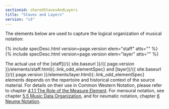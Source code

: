 ```yaml
---
sectionid: sharedStavesAndLayers
title: "Staves and Layers"
version: "v3"
---
```




The elements below are used to capture the logical organization of musical notation:



{% include specDesc.html version=page.version elem="staff" atts="" %}
{% include specDesc.html version=page.version elem="layer" atts="" %}



The actual use of the [staff](/{{ site.baseurl }}/{{ page.version }}/elements/staff.html){:.link_odd_elementSpec} and [layer](/{{ site.baseurl }}/{{ page.version }}/elements/layer.html){:.link_odd_elementSpec} elements
depends on the repertoire and historical context of the source material. For details
on
their use in Common Western Notation, please refer to chapter <a class="link_ptr" title="The Role of the Measure Element" href="/{{ site.baseurl }}/{{ page.version }}/guidelines/cmn.html#cmnMeasures">4.1.1 The Role of the Measure Element</a>.
For mensural notation, see chapter 
<a class="link_ptr" title="Music Data Organization" href="/{{ site.baseurl }}/{{ page.version }}/guidelines/mensural.html#mensuralData">5.5 Music Data Organization</a>, and for neumatic notation,
chapter 
<a class="link_ptr" title="Neume Notation" href="/{{ site.baseurl }}/{{ page.version }}/guidelines/neumes.html">6 Neume Notation</a>.

